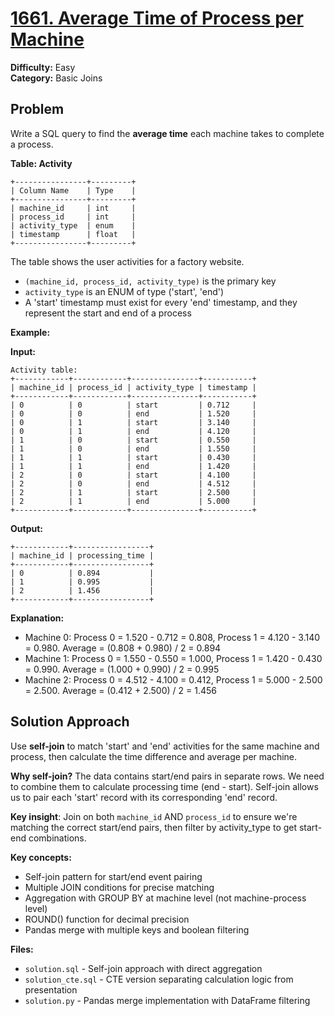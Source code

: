 # [1661. Average Time of Process per Machine](https://leetcode.com/problems/average-time-of-process-per-machine/)

**Difficulty:** Easy  
**Category:** Basic Joins

## Problem

Write a SQL query to find the **average time** each machine takes to complete a process.

**Table: Activity**
```
+----------------+---------+
| Column Name    | Type    |
+----------------+---------+
| machine_id     | int     |
| process_id     | int     |
| activity_type  | enum    |
| timestamp      | float   |
+----------------+---------+
```

The table shows the user activities for a factory website.
- `(machine_id, process_id, activity_type)` is the primary key
- `activity_type` is an ENUM of type ('start', 'end')
- A 'start' timestamp must exist for every 'end' timestamp, and they represent the start and end of a process

**Example:**

**Input:**
```
Activity table:
+------------+------------+---------------+-----------+
| machine_id | process_id | activity_type | timestamp |
+------------+------------+---------------+-----------+
| 0          | 0          | start         | 0.712     |
| 0          | 0          | end           | 1.520     |
| 0          | 1          | start         | 3.140     |
| 0          | 1          | end           | 4.120     |
| 1          | 0          | start         | 0.550     |
| 1          | 0          | end           | 1.550     |
| 1          | 1          | start         | 0.430     |
| 1          | 1          | end           | 1.420     |
| 2          | 0          | start         | 4.100     |
| 2          | 0          | end           | 4.512     |
| 2          | 1          | start         | 2.500     |
| 2          | 1          | end           | 5.000     |
+------------+------------+---------------+-----------+
```

**Output:**
```
+------------+-----------------+
| machine_id | processing_time |
+------------+-----------------+
| 0          | 0.894           |
| 1          | 0.995           |
| 2          | 1.456           |
+------------+-----------------+
```

**Explanation:**
- Machine 0: Process 0 = 1.520 - 0.712 = 0.808, Process 1 = 4.120 - 3.140 = 0.980. Average = (0.808 + 0.980) / 2 = 0.894
- Machine 1: Process 0 = 1.550 - 0.550 = 1.000, Process 1 = 1.420 - 0.430 = 0.990. Average = (1.000 + 0.990) / 2 = 0.995
- Machine 2: Process 0 = 4.512 - 4.100 = 0.412, Process 1 = 5.000 - 2.500 = 2.500. Average = (0.412 + 2.500) / 2 = 1.456

## Solution Approach

Use **self-join** to match 'start' and 'end' activities for the same machine and process, then calculate the time difference and average per machine.

**Why self-join?** The data contains start/end pairs in separate rows. We need to combine them to calculate processing time (end - start). Self-join allows us to pair each 'start' record with its corresponding 'end' record.

**Key insight**: Join on both `machine_id` AND `process_id` to ensure we're matching the correct start/end pairs, then filter by activity_type to get start-end combinations.

**Key concepts:**
- Self-join pattern for start/end event pairing
- Multiple JOIN conditions for precise matching
- Aggregation with GROUP BY at machine level (not machine-process level)
- ROUND() function for decimal precision
- Pandas merge with multiple keys and boolean filtering

**Files:**
- `solution.sql` - Self-join approach with direct aggregation
- `solution_cte.sql` - CTE version separating calculation logic from presentation
- `solution.py` - Pandas merge implementation with DataFrame filtering